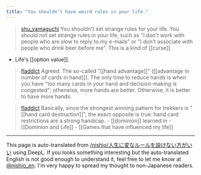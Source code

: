 ```yaml
---
title: "You shouldn't have weird rules in your life."
---
```


> [shu_yamaguchi](https://x.com/shu_yamaguchi/status/1918425980923986226) You shouldn't set strange rules for your life. You should not set strange rules in your life, such as "I don't work with people who are slow to reply to my e-mails" or "I don't associate with people who drink beer before me". This is a kind of [[curse]].
- Life's [[option value]].

> [fladdict](https://x.com/fladdict/status/1918471049303474212) Agreed. The so-called "[[hand advantage]]" ([[advantage in number of cards in hand]]).
>  The only time to reduce hands is when you have "too many cards in your hand and decision-making is congested"; otherwise, more hands are better. Otherwise, it is better to have more hands.

> [fladdict](https://x.com/fladdict/status/1918472729201918463) Basically, since the strongest winning pattern for trekkers is "[[hand card destruction]]", the exact opposite is true: hand card restrictions are a strong handicap.
    - [[dominion]] learned in
        - [[Dominion and Life]]
    - [[Games that have influenced my life]]


---
This page is auto-translated from [/nishio/人生に変なルールを設けない方がいい](https://scrapbox.io/nishio/人生に変なルールを設けない方がいい) using DeepL. If you looks something interesting but the auto-translated English is not good enough to understand it, feel free to let me know at [@nishio_en](https://twitter.com/nishio_en). I'm very happy to spread my thought to non-Japanese readers.